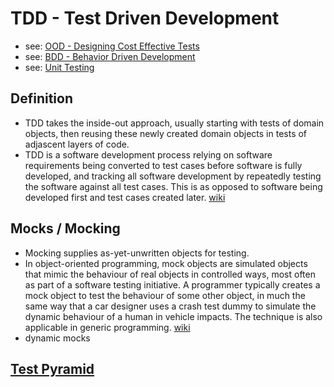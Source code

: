 # TDD - Test Driven Development
- see: [OOD - Designing Cost Effective Tests](/pages/ood-designing-cost-effective-tests.md)
- see: [BDD - Behavior Driven Development](/pages/bdd-behavior-driven-development.md)
- see: [Unit Testing](/pages/unit-testing.md)

## Definition
- TDD takes the inside-out approach, usually starting with tests of domain objects, then reusing these newly created domain objects
in tests of adjascent layers of code.
- TDD is a software development process relying on software requirements being converted to test cases before software is fully developed, and tracking all software development by repeatedly testing the software against all test cases. This is as opposed to software being developed first and test cases created later. [wiki](https://en.wikipedia.org/wiki/Test-driven_development)

## Mocks / Mocking
- Mocking supplies as-yet-unwritten objects for testing.
- In object-oriented programming, mock objects are simulated objects that mimic the behaviour of real objects in controlled ways, most often as part of a software testing initiative. A programmer typically creates a mock object to test the behaviour of some other object, in much the same way that a car designer uses a crash test dummy to simulate the dynamic behaviour of a human in vehicle impacts. The technique is also applicable in generic programming. [wiki](https://en.wikipedia.org/wiki/Mock_object)
- dynamic mocks

## [Test Pyramid](/pages/test-pyramid.md)

